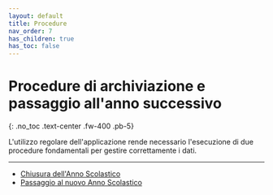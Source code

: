 ```yaml
---
layout: default
title: Procedure
nav_order: 7
has_children: true
has_toc: false
---
```


# Procedure di archiviazione e passaggio all'anno successivo
{: .no_toc .text-center .fw-400 .pb-5}

L'utilizzo regolare dell'applicazione rende necessario l'esecuzione di due procedure fondamentali
per gestire correttamente i dati.

---

  - [Chiusura dell'Anno Scolastico](/task-endYear.md)
  - [Passaggio al nuovo Anno Scolastico](/task-newYear.md)
